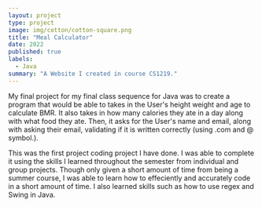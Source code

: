 ```yaml
---
layout: project
type: project
image: img/cotton/cotton-square.png
title: "Meal Calculator"
date: 2022
published: true
labels:
  - Java
summary: "A Website I created in course CS1219."
---
```


My final project for my final class sequence for Java was to create a program that would be able to takes in the User's height weight and age to calculate BMR. It also takes in how many calories they ate in a day along with what food they ate. Then, it asks for the User's name and email, along with asking their email, validating if it is written correctly (using .com and @ symbol.). 

This was the first project coding project I have done. I was able to complete it using the skills I learned throughout the semester from individual and group projects. Though only given a short amount of time from being a summer course, I was able to learn how to effeciently and accurately code in a short amount of time. I also learned skills such as how to use regex and Swing in Java. 



